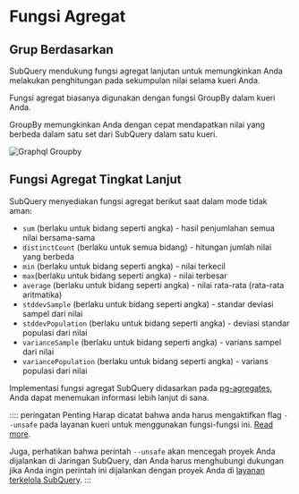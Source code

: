 # Fungsi Agregat

## Grup Berdasarkan

SubQuery mendukung fungsi agregat lanjutan untuk memungkinkan Anda melakukan penghitungan pada sekumpulan nilai selama kueri Anda.

Fungsi agregat biasanya digunakan dengan fungsi GroupBy dalam kueri Anda.

GroupBy memungkinkan Anda dengan cepat mendapatkan nilai yang berbeda dalam satu set dari SubQuery dalam satu kueri.

![Graphql Groupby](/assets/img/graphql_aggregation.png)

## Fungsi Agregat Tingkat Lanjut

SubQuery menyediakan fungsi agregat berikut saat dalam mode tidak aman:

- `sum` (berlaku untuk bidang seperti angka) - hasil penjumlahan semua nilai bersama-sama
- `distinctCount` (berlaku untuk semua bidang) - hitungan jumlah nilai yang berbeda
- `min` (berlaku untuk bidang seperti angka) - nilai terkecil
- `max`(berlaku untuk bidang seperti angka) - nilai terbesar
- `average` (berlaku untuk bidang seperti angka) - nilai rata-rata (rata-rata aritmatika)
- `stddevSample` (berlaku untuk bidang seperti angka) - standar deviasi sampel dari nilai
- `stddevPopulation` (berlaku untuk bidang seperti angka) - deviasi standar populasi dari nilai
- `varianceSample` (berlaku untuk bidang seperti angka) - varians sampel dari nilai
- `variancePopulation` (berlaku untuk bidang seperti angka) - varians populasi dari nilai

Implementasi fungsi agregat SubQuery didasarkan pada [pg-agregates](https://github.com/graphile/pg-aggregates), Anda dapat menemukan informasi lebih lanjut di sana.

:::: peringatan Penting Harap dicatat bahwa anda harus mengaktifkan flag `--unsafe` pada layanan kueri untuk menggunakan fungsi-fungsi ini. [Read more](./references.md#unsafe-query-service).

Juga, perhatikan bahwa perintah `--unsafe` akan mencegah proyek Anda dijalankan di Jaringan SubQuery, dan Anda harus menghubungi dukungan jika Anda ingin perintah ini dijalankan dengan proyek Anda di [ layanan terkelola SubQuery](https://project.subquery.network). :::
